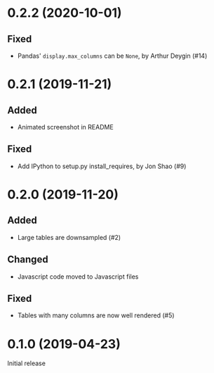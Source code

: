 0.2.2 (2020-10-01)
==================

Fixed
-----
- Pandas' `display.max_columns` can be `None`, by Arthur Deygin (#14)


0.2.1 (2019-11-21)
==================

Added
-----
- Animated screenshot in README

Fixed
-----
- Add IPython to setup.py install_requires, by Jon Shao (#9)


0.2.0 (2019-11-20)
==================

Added
-----
- Large tables are downsampled (#2)

Changed
-------
- Javascript code moved to Javascript files

Fixed
-----
- Tables with many columns are now well rendered (#5)


0.1.0 (2019-04-23)
==================

Initial release
